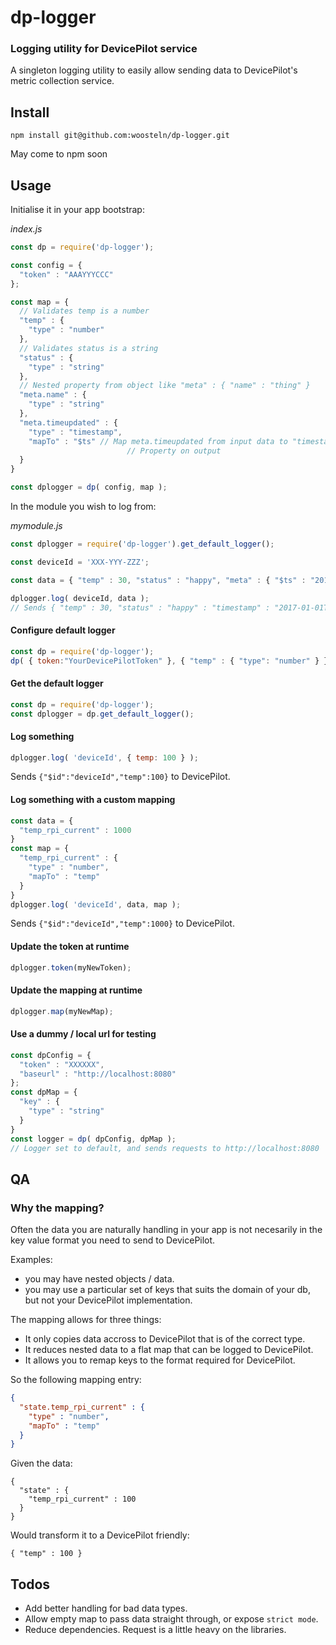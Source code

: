 dp-logger
=========

### Logging utility for DevicePilot service

A singleton logging utility to easily allow sending data to DevicePilot's
metric collection service.

Install
-------

```
npm install git@github.com:woosteln/dp-logger.git
```

May come to npm soon

Usage
-----

Initialise it in your app bootstrap:

_index.js_

```js
const dp = require('dp-logger');

const config = {
  "token" : "AAAYYYCCC"
};

const map = {
  // Validates temp is a number
  "temp" : {
    "type" : "number"
  },
  // Validates status is a string
  "status" : {
    "type" : "string"
  },
  // Nested property from object like "meta" : { "name" : "thing" }
  "meta.name" : {
    "type" : "string"
  },
  "meta.timeupdated" : {
    "type" : "timestamp",
    "mapTo" : "$ts" // Map meta.timeupdated from input data to "timestamp"
                          // Property on output
  }
}

const dplogger = dp( config, map );

```

In the module you wish to log from:

_mymodule.js_

```js
const dplogger = require('dp-logger').get_default_logger();

const deviceId = 'XXX-YYY-ZZZ';

const data = { "temp" : 30, "status" : "happy", "meta" : { "$ts" : "2017-01-01T00:00:00.000Z"} };

dplogger.log( deviceId, data );
// Sends { "temp" : 30, "status" : "happy" : "timestamp" : "2017-01-01T00:00:00.000Z" } to DevicePilot

```

#### Configure default logger

```js
const dp = require('dp-logger');
dp( { token:"YourDevicePilotToken" }, { "temp" : { "type": "number" } } );
```

#### Get the default logger

```js
const dp = require('dp-logger');
const dplogger = dp.get_default_logger();
```

#### Log something

```js
dplogger.log( 'deviceId', { temp: 100 } );
```

Sends `{"$id":"deviceId","temp":100}` to DevicePilot.

#### Log something with a custom mapping

```js
const data = {
  "temp_rpi_current" : 1000
}
const map = {
  "temp_rpi_current" : {
    "type" : "number",
    "mapTo" : "temp"
  }
}
dplogger.log( 'deviceId', data, map );
```

Sends `{"$id":"deviceId","temp":1000}` to DevicePilot.

#### Update the token at runtime

```js
dplogger.token(myNewToken);
```

#### Update the mapping at runtime

```js
dplogger.map(myNewMap);
```

#### Use a dummy / local url for testing

```js
const dpConfig = {
  "token" : "XXXXXX",
  "baseurl" : "http://localhost:8080"
};
const dpMap = {
  "key" : {
    "type" : "string"
  }
}
const logger = dp( dpConfig, dpMap );
// Logger set to default, and sends requests to http://localhost:8080
```

QA
--

### Why the mapping?

Often the data you are naturally handling in your app is not necesarily in the
key value format you need to send to DevicePilot.

Examples:
- you may have nested objects / data.
- you may use a particular set of keys that suits the domain of your db, but not
  your DevicePilot implementation.

The mapping allows for three things:
- It only copies data accross to DevicePilot that is of the correct type.
- It reduces nested data to a flat map that can be logged to DevicePilot.
- It allows you to remap keys to the format required for DevicePilot.

So the following mapping entry:

```json
{
  "state.temp_rpi_current" : {
    "type" : "number",
    "mapTo" : "temp"
  }
}
```

Given the data:

```
{
  "state" : {
    "temp_rpi_current" : 100
  }
}
```

Would transform it to a DevicePilot friendly:

```
{ "temp" : 100 }
```

Todos
-----

- Add better handling for bad data types.
- Allow empty map to pass data straight through, or expose `strict mode`.
- Reduce dependencies. Request is a little heavy on the libraries.
